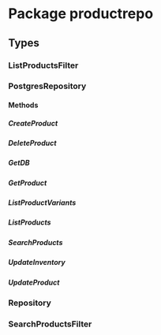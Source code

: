 # Package productrepo

## Types

### ListProductsFilter

### PostgresRepository

#### Methods

##### CreateProduct

##### DeleteProduct

##### GetDB

##### GetProduct

##### ListProductVariants

##### ListProducts

##### SearchProducts

##### UpdateInventory

##### UpdateProduct

### Repository

### SearchProductsFilter
